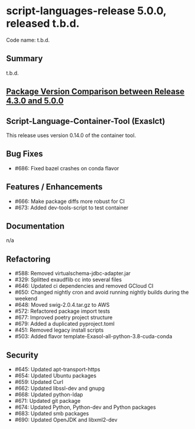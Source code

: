 # script-languages-release 5.0.0, released t.b.d.

Code name: t.b.d.

## Summary

t.b.d.

## [Package Version Comparison between Release 4.3.0 and 5.0.0](package_diffs/5.0.0/README.md)
  
## Script-Language-Container-Tool (Exaslct)

This release uses version 0.14.0 of the container tool.

## Bug Fixes

 - #686: Fixed bazel crashes on conda flavor

## Features / Enhancements

 - #666: Make package diffs more robust for CI
 - #673: Added dev-tools-script to test container

## Documentation

 n/a

## Refactoring

 - #588: Removed virtualschema-jdbc-adapter.jar
 - #329: Splitted exaudflib cc into several files
 - #646: Updated ci dependencies and removed GCloud CI
 - #650: Changed nightly cron and avoid running nightly builds during the weekend
 - #648: Moved swig-2.0.4.tar.gz to AWS
 - #572: Refactored package import tests
 - #677: Improved poetry project structure
 - #679: Added a duplicated pyproject.toml
 - #451: Removed legacy install scripts
 - #503: Added flavor template-Exasol-all-python-3.8-cuda-conda

## Security

 - #645: Updated apt-transport-https
 - #654: Updated Ubuntu packages
 - #659: Updated Curl
 - #662: Updated libssl-dev and gnupg
 - #668: Updated python-ldap
 - #671: Updated git package
 - #674: Updated Python, Python-dev and Python packages
 - #683: Updated smb packages
 - #690: Updated OpenJDK and libxml2-dev
